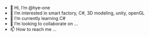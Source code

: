 - 👋 Hi, I’m @hye-one
- 👀 I’m interested in smart factory, C#, 3D modeling, unity, openGL
- 🌱 I’m currently learning C#
- 💞️ I’m looking to collaborate on ...
- 📫 How to reach me ...

<!---
hye-one/hye-one is a ✨ special ✨ repository because its `README.md` (this file) appears on your GitHub profile.
You can click the Preview link to take a look at your changes.
--->
